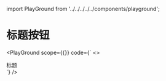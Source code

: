 import PlayGround from '../../../../../components/playground';

# 标题按钮

<PlayGround scope={{}} code={`
<>
<div className="title">标题</div>
<style jsx>{\`
.title {
	position: relative;
	left: 50px;
	font-size: 24px;
	width: 170px;
	background-color: #4d8cf3;
	line-height: 50px;
	height: 50px;
	color: #ffffff;
	text-align: center;
	margin: 20px 0;
}
.title:before {
	content: "";
	width: 0;
	height: 0;
	position: absolute;
	top: 50px;
	left: 47%;
	border-left: 8px solid transparent;
	border-right: 8px solid transparent;
	border-top: 10px solid #4d8cf3;
}
\`}</style>
</>
`} />
